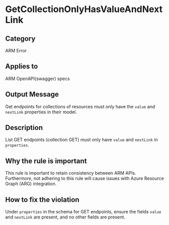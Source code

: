 # GetCollectionOnlyHasValueAndNextLink

## Category

ARM Error

## Applies to

ARM OpenAPI(swagger) specs

## Output Message

Get endpoints for collections of resources must only have the `value` and `nextLink` properties in their model.

## Description

List GET endpoints (collection GET) must only have `value` and `nextLink` in `properties`.

## Why the rule is important

This rule is important to retain consistency between ARM APIs. Furthermore, not adhering to this rule will cause issues with Azure Resource Graph (ARG) integration.

## How to fix the violation

Under `properties` in the schema for GET endpoints, ensure the fields `value` and `nextLink` are present, and no other fields are present.
